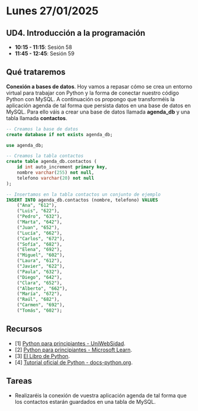 # Lunes 27/01/2025

## UD4. Introducción a la programación

- **10:15 - 11:15**: Sesión 58
- **11:45 - 12:45**: Sesión 59

## Qué trataremos

**Conexión a bases de datos**. Hoy vamos a repasar cómo se crea un entorno virtual para trabajar con Python y la forma de conectar nuestro código Python con MySQL. A continuación os propongo que transforméis la aplicación agenda de tal forma que persista datos en una base de datos en MySQL. Para ello váis a crear una base de datos llamada **agenda_db** y una tabla llamada **contactos**.

```sql
-- Creamos la base de datos
create database if not exists agenda_db;

use agenda_db;

-- Creamos la tabla contactos
create table agenda_db.contactos (
    id int auto_increment primary key,
    nombre varchar(255) not null,
    telefono varchar(20) not null
);

-- Insertamos en la tabla contactos un conjunto de ejemplo
INSERT INTO agenda_db.contactos (nombre, telefono) VALUES
    ("Ana", "612"),
    ("Luis", "622"),
    ("Pedro", "632"),
    ("Marta", "642"),
    ("Juan", "652"),
    ("Lucía", "662"),
    ("Carlos", "672"),
    ("Sofía", "682"),
    ("Elena", "692"),
    ("Miguel", "602"),
    ("Laura", "612"),
    ("Javier", "622"),
    ("Paula", "632"),
    ("Diego", "642"),
    ("Clara", "652"),
    ("Alberto", "662"),
    ("María", "672"),
    ("Raúl", "682"),
    ("Carmen", "692"),
    ("Tomás", "602");

```

## Recursos

- [1] [Python para principiantes - UniWebSidad](https://uniwebsidad.com/libros/python?from=librosweb).
- [2] [Python para principiantes - Microsoft Learn](https://learn.microsoft.com/es-es/training/paths/beginner-python/?utm_source=chatgpt.com).
- [3] [El Libro de Python](https://ellibrodepython.com/).
- [4] [Tutorial oficial de Python - docs-python.org](https://docs.python.org/es/3.13/tutorial/index.html).

## Tareas

- Realizaréis la conexión de vuestra aplicación agenda de tal forma que los contactos estarán guardados en una tabla de MySQL.